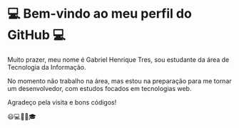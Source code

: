 # :computer: Bem-vindo ao meu perfil do GitHub :computer:
Muito prazer, meu nome é Gabriel Henrique Tres, sou estudante da área de Tecnologia da Informação.

No momento não trabalho na área, mas estou na preparação para me tornar um desenvolvedor, com estudos focados em tecnologias web.

Agradeço pela visita e bons códigos!

:smiley::computer::iphone::musical_note::mortar_board:
